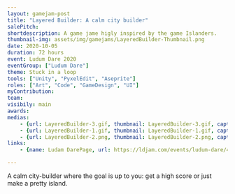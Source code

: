 ```yaml
---
layout: gamejam-post
title: "Layered Builder: A calm city builder"
salePitch: 
shortdescription: A game jame higly inspired by the game Islanders.
thumbnail-img: assets/img/gamejams/LayeredBuilder-Thumbnail.png
date: 2020-10-05
duration: 72 hours
event: Ludum Dare 2020
eventGroup: ["Ludum Dare"]
theme: Stuck in a loop
tools: ["Unity", "PyxelEdit", "Aseprite"]
roles: ["Art", "Code", "GameDesign", "UI"]
myContribution: 
team: 
visibily: main
awards: 
medias: 
    - {url: LayeredBuilder-3.gif, thumbnail: LayeredBuilder-3.gif, caption: "Game Cinematic."}
    - {url: LayeredBuilder-1.gif, thumbnail: LayeredBuilder-1.gif, caption: "Placing Stuff."}
    - {url: LayeredBuilder-2.png, thumbnail: LayeredBuilder-2.png, caption: "A player's game screenshot. "}
links: 
    - {name: Ludam DarePage, url: https://ldjam.com/events/ludum-dare/47/layered-builder-a-calm-city-builder}

---
```

A calm city-builder where the goal is up to you: get a high score or just make a pretty island.

